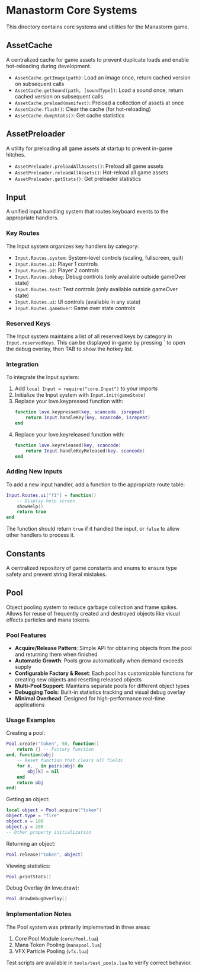 # Manastorm Core Systems

This directory contains core systems and utilities for the Manastorm game.

## AssetCache

A centralized cache for game assets to prevent duplicate loads and enable hot-reloading during development.

- `AssetCache.getImage(path)`: Load an image once, return cached version on subsequent calls
- `AssetCache.getSound(path, [soundType])`: Load a sound once, return cached version on subsequent calls
- `AssetCache.preload(manifest)`: Preload a collection of assets at once
- `AssetCache.flush()`: Clear the cache (for hot-reloading)
- `AssetCache.dumpStats()`: Get cache statistics

## AssetPreloader

A utility for preloading all game assets at startup to prevent in-game hitches.

- `AssetPreloader.preloadAllAssets()`: Preload all game assets
- `AssetPreloader.reloadAllAssets()`: Hot-reload all game assets 
- `AssetPreloader.getStats()`: Get preloader statistics

## Input

A unified input handling system that routes keyboard events to the appropriate handlers.

### Key Routes

The Input system organizes key handlers by category:

- `Input.Routes.system`: System-level controls (scaling, fullscreen, quit)
- `Input.Routes.p1`: Player 1 controls
- `Input.Routes.p2`: Player 2 controls
- `Input.Routes.debug`: Debug controls (only available outside gameOver state)
- `Input.Routes.test`: Test controls (only available outside gameOver state)
- `Input.Routes.ui`: UI controls (available in any state)
- `Input.Routes.gameOver`: Game over state controls

### Reserved Keys

The Input system maintains a list of all reserved keys by category in `Input.reservedKeys`. 
This can be displayed in-game by pressing \` to open the debug overlay, then TAB to show the hotkey list.

### Integration

To integrate the Input system:

1. Add `local Input = require("core.Input")` to your imports
2. Initialize the Input system with `Input.init(gameState)` 
3. Replace your love.keypressed function with:
   ```lua
   function love.keypressed(key, scancode, isrepeat)
       return Input.handleKey(key, scancode, isrepeat)
   end
   ```
4. Replace your love.keyreleased function with:
   ```lua
   function love.keyreleased(key, scancode)
       return Input.handleKeyReleased(key, scancode)
   end
   ```

### Adding New Inputs

To add a new input handler, add a function to the appropriate route table:

```lua
Input.Routes.ui["f1"] = function()
    -- Display help screen
    showHelp()
    return true
end
```

The function should return `true` if it handled the input, or `false` to allow other handlers to process it.

## Constants

A centralized repository of game constants and enums to ensure type safety and prevent string literal mistakes.

## Pool

Object pooling system to reduce garbage collection and frame spikes. Allows for reuse of frequently created and destroyed objects like visual effects particles and mana tokens.

### Pool Features

- **Acquire/Release Pattern**: Simple API for obtaining objects from the pool and returning them when finished
- **Automatic Growth**: Pools grow automatically when demand exceeds supply
- **Configurable Factory & Reset**: Each pool has customizable functions for creating new objects and resetting released objects
- **Multi-Pool Support**: Maintains separate pools for different object types
- **Debugging Tools**: Built-in statistics tracking and visual debug overlay
- **Minimal Overhead**: Designed for high-performance real-time applications

### Usage Examples

Creating a pool:

```lua
Pool.create("token", 50, function() 
    return {} -- Factory function
end, function(obj)
    -- Reset function that clears all fields
    for k, _ in pairs(obj) do
        obj[k] = nil
    end
    return obj
end)
```

Getting an object:

```lua
local object = Pool.acquire("token")
object.type = "fire"
object.x = 100
object.y = 200
-- Other property initialization
```

Returning an object:

```lua
Pool.release("token", object)
```

Viewing statistics:

```lua
Pool.printStats()
```

Debug Overlay (in love.draw):

```lua
Pool.drawDebugOverlay()
```

### Implementation Notes

The Pool system was primarily implemented in three areas:

1. Core Pool Module (`core/Pool.lua`)
2. Mana Token Pooling (`manapool.lua`)
3. VFX Particle Pooling (`vfx.lua`)

Test scripts are available in `tools/test_pools.lua` to verify correct behavior.